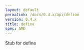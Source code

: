 ```yaml
---
layout: default
permalink: /docs/0.4.x/api/define
version: 0.4.x
title: define
spec: AMD
---
```

Stub for define